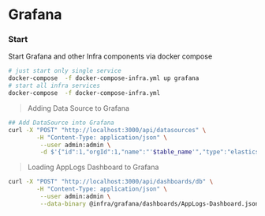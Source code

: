 Grafana
=======

### Start
Start Grafana and other Infra components via docker compose
```bash
# just start only single service
docker-compose  -f docker-compose-infra.yml up grafana
# start all infra services
docker-compose  -f docker-compose-infra.yml

```

> Adding Data Source to Grafana 

```bash
## Add DataSource into Grafana
curl -X "POST" "http://localhost:3000/api/datasources" \
	    -H "Content-Type: application/json" \
	     --user admin:admin \
	     -d $'{"id":1,"orgId":1,"name":"'$table_name'","type":"elasticsearch","typeLogoUrl":"public/app/plugins/datasource/elasticsearch/img/elasticsearch.svg","access":"proxy","url":"http://localhost:9200","password":"","user":"","database":"'$table_name'","basicAuth":false,"isDefault":false,"jsonData":{"timeField":"EVENT_TS"}}'
```
> Loading AppLogs Dashboard to Grafana
```bash
curl -X "POST" "http://localhost:3000/api/dashboards/db" \
	    -H "Content-Type: application/json" \
	     --user admin:admin \
	     --data-binary @infra/grafana/dashboards/AppLogs-Dashboard.json
```
